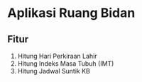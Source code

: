 # Aplikasi Ruang Bidan

## Fitur
1. Hitung Hari Perkiraan Lahir
1. Hitung Indeks Masa Tubuh (IMT)
1. Hitung Jadwal Suntik KB

